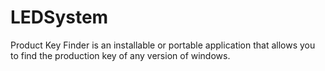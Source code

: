 # LEDSystem
Product Key Finder is an installable or portable application that allows you to find the production key of any version of windows.
